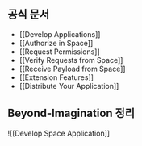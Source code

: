 ## 공식 문서
+ [[Develop Applications]]
+ [[Authorize in Space]]
+ [[Request Permissions]]
+ [[Verify Requests from Space]]
+ [[Receive Payload from Space]]
+ [[Extension Features]]
+ [[Distribute Your Application]]
## Beyond-Imagination 정리
![[Develop Space Application]]